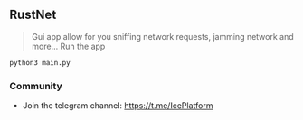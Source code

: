 ## RustNet
> Gui app allow for you sniffing network requests, jamming network and more...
> Run the app

``` bash
python3 main.py
```

### Community

- Join the telegram channel: https://t.me/IcePlatform

